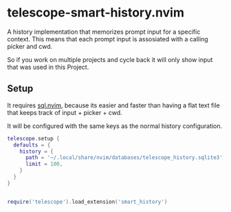 # telescope-smart-history.nvim

A history implementation that memorizes prompt input for a specific context.
This means that each prompt input is assosiated with a calling picker and cwd.

So if you work on multiple projects and cycle back it will only show input that
was used in this Project.

## Setup

It requires [sql.nvim](https://github.com/tami5/sql.nvim), because its easier
and faster than having a flat text file that keeps track of input + picker + cwd.

It will be configured with the same keys as the normal history configuration.

```lua
telescope.setup {
  defaults = {
    history = {
      path = '~/.local/share/nvim/databases/telescope_history.sqlite3',
      limit = 100,
    }
  }
}


require('telescope').load_extension('smart_history')
```
